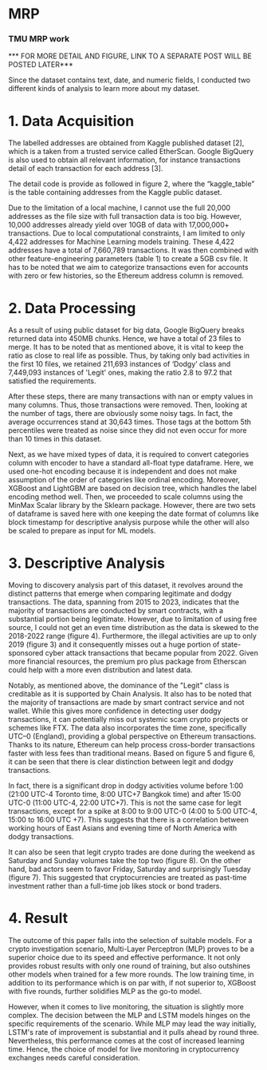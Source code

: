 # MRP
### TMU MRP work

 *** FOR MORE DETAIL AND FIGURE, LINK TO A SEPARATE POST WILL BE POSTED LATER***

Since the dataset contains text, date, and numeric fields, I conducted two different kinds of analysis to learn more about my dataset. 

# 1.	Data Acquisition
   
The labelled addresses are obtained from Kaggle published dataset [2], which is a taken from a trusted service called EtherScan. Google BigQuery is also used to obtain all relevant information, for instance transactions detail of each transaction for each address [3]. 

The detail code is provide as followed in figure 2, where the “kaggle_table” is the table containing addresses from the Kaggle public dataset.

Due to the limitation of a local machine, I cannot use the full 20,000 addresses as the file size with full transaction data is too big. However, 10,000 addresses already yield over 10GB of data with 17,000,000+ transactions. Due to local computational constraints, I am limited to only 4,422 addresses for Machine Learning models training. These 4,422 addresses have a total of 7,660,789 transactions. It was then combined with other feature-engineering parameters (table 1) to create a 5GB csv file. It has to be noted that we aim to categorize transactions even for accounts with zero or few histories, so the Ethereum address column is removed.



# 2.	Data Processing
   
As a result of using public dataset for big data, Google BigQuery breaks returned data into 450MB chunks. Hence, we have a total of 23 files to merge. It has to be noted that as mentioned above, it is vital to keep the ratio as close to real life as possible. Thus, by taking only bad activities in the first 10 files, we retained 211,693 instances of ‘Dodgy’ class and 7,449,093 instances of 'Legit' ones, making the ratio 2.8 to 97.2 that satisfied the requirements.

After these steps, there are many transactions with nan or empty values in many columns. Thus, those transactions were removed. Then, looking at the number of tags, there are obviously some noisy tags. In fact, the average occurrences stand at 30,643 times. Those tags at the bottom 5th percentiles were treated as noise since they did not even occur for more than 10 times in this dataset. 

Next, as we have mixed types of data, it is required to convert categories column with encoder to have a standard all-float type dataframe. Here, we used one-hot encoding because it is independent and does not make assumption of the order of categories like ordinal encoding. Moreover, XGBoost and LightGBM are based on decision tree, which handles the label encoding method well. Then, we proceeded to scale columns using the MinMax Scalar library by the Sklearn package. However, there are two sets of dataframe is saved here with one keeping the date format of columns like block timestamp for descriptive analysis purpose while the other will also be scaled to prepare as input for ML models. 



# 3.	Descriptive Analysis
   
Moving to discovery analysis part of this dataset, it revolves around the distinct patterns that emerge when comparing legitimate and dodgy transactions. The data, spanning from 2015 to 2023, indicates that the majority of transactions are conducted by smart contracts, with a substantial portion being legitimate. However, due to limitation of using free source, I could not get an even time distribution as the data is skewed to the 2018-2022 range (figure 4). Furthermore, the illegal activities are up to only 2019 (figure 3) and it consequently misses out a huge portion of state-sponsored cyber attack transactions that became popular from 2022. Given more financial resources, the premium pro plus package from Etherscan could help with a more even distribution and latest data.

Notably, as mentioned above, the dominance of the "Legit" class is creditable as it is supported by Chain Analysis. It also has to be noted that the majority of transactions are made by smart contract service and not wallet. While this gives more confidence in detecting user dodgy transactions, it can potentially miss out systemic scam crypto projects or schemes like FTX.
The data also incorporates the time zone, specifically UTC–0 (England), providing a global perspective on Ethereum transactions. Thanks to its nature, Ethereum can help process cross-border transactions faster with less fees than traditional means. Based on figure 5 and figure 6, it can be seen that there is clear distinction between legit and dodgy transactions.


In fact, there is a significant drop in dodgy activities volume before 1:00 (21:00 UTC-4 Toronto time, 8:00 UTC+7 Bangkok time) and after 15:00 UTC-0 (11:00 UTC-4, 22:00 UTC+7). This is not the same case for legit transactions, except for a spike at 8:00 to 9:00 UTC-0 (4:00 to 5:00 UTC-4, 15:00 to 16:00 UTC +7). This suggests that there is a correlation between working hours of East Asians and evening time of North America with dodgy transactions.

It can also be seen that legit crypto trades are done during the weekend as Saturday and Sunday volumes take the top two (figure 8). On the other hand, bad actors seem to favor Friday, Saturday and surprisingly Tuesday (figure 7). This suggested that cryptocurrencies are treated as past-time investment rather than a full-time job likes stock or bond traders.



# 4. Result
   
The outcome of this paper falls into the selection of suitable models. For a crypto investigation scenario, Multi-Layer Perceptron (MLP) proves to be a superior choice due to its speed and effective performance. It not only provides robust results with only one round of training, but also outshines other models when trained for a few more rounds. The low training time, in addition to its performance which is on par with, if not superior to, XGBoost with five rounds, further solidifies MLP as the go-to model. 

However, when it comes to live monitoring, the situation is slightly more complex. The decision between the MLP and LSTM models hinges on the specific requirements of the scenario. While MLP may lead the way initially, LSTM's rate of improvement is substantial and it pulls ahead by round three. Nevertheless, this performance comes at the cost of increased learning time. Hence, the choice of model for live monitoring in cryptocurrency exchanges needs careful consideration.

